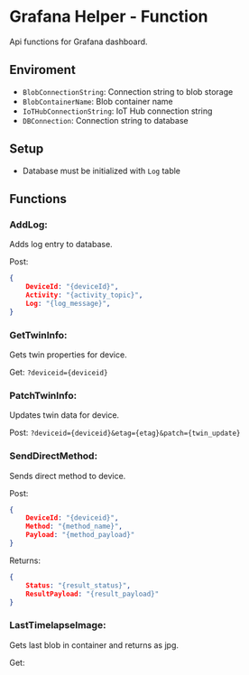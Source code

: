 # Grafana Helper - Function
Api functions for Grafana dashboard. 

## Enviroment
- `BlobConnectionString`: Connection string to blob storage
- `BlobContainerName`: Blob container name
- `IoTHubConnectionString`: IoT Hub connection string
- `DBConnection`: Connection string to database

## Setup
- Database must be initialized with `Log` table

## Functions

### AddLog:
Adds log entry to database.

Post:
```json
{
    DeviceId: "{deviceId}",
    Activity: "{activity_topic}",
    Log: "{log_message}",
}
```

### GetTwinInfo:
Gets twin properties for device.

Get: `?deviceid={deviceid}`

### PatchTwinInfo:
Updates twin data for device.

Post:
`?deviceid={deviceid}&etag={etag}&patch={twin_update}`

### SendDirectMethod:
Sends direct method to device.

Post:
```json
{
    DeviceId: "{deviceid}",
    Method: "{method_name}",
    Payload: "{method_payload}"
}
```

Returns:
```json
{
    Status: "{result_status}",
    ResultPayload: "{result_payload}"
}
```

### LastTimelapseImage:
Gets last blob in container and returns as jpg.

Get: